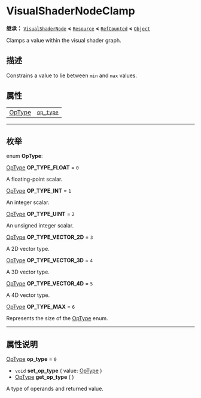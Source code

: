 <!-- ⚠ 请勿编辑本文件 ⚠ -->
<!-- 本文档使用脚本从 WeDot 引擎源码仓库生成。 -->
<!-- 生成脚本：https://github.com/WeDot-Engine/WeDot/tree/4.3/doc/tools/make_md.py； -->
<!-- 原文件：https://github.com/WeDot-Engine/WeDot/tree/4.3/doc/classes/VisualShaderNodeClamp.xml。 -->

<div id="_class_visualshadernodeclamp"></div>

# VisualShaderNodeClamp

**继承：** [`VisualShaderNode`](class_visualshadernode.md) **<** [`Resource`](class_resource.md) **<** [`RefCounted`](class_refcounted.md) **<** [`Object`](class_object.md)

Clamps a value within the visual shader graph.

## 描述

Constrains a value to lie between `min` and `max` values.

## 属性

|||
|:-:|:--|
| [OpType](#enum_visualshadernodeclamp_optype) | [`op_type`](#class_visualshadernodeclamp_property_op_type) | ``0`` |

<!-- rst-class:: classref-section-separator -->

---

## 枚举

<div id="_class_enum_visualshadernodeclamp_optype"></div>

enum **OpType**: <div id="enum_visualshadernodeclamp_optype"></div>

<div id="_class_visualshadernodeclamp_constant_op_type_float"></div>

[OpType](#enum_visualshadernodeclamp_optype) **OP_TYPE_FLOAT** = ``0``

A floating-point scalar.

<div id="_class_visualshadernodeclamp_constant_op_type_int"></div>

[OpType](#enum_visualshadernodeclamp_optype) **OP_TYPE_INT** = ``1``

An integer scalar.

<div id="_class_visualshadernodeclamp_constant_op_type_uint"></div>

[OpType](#enum_visualshadernodeclamp_optype) **OP_TYPE_UINT** = ``2``

An unsigned integer scalar.

<div id="_class_visualshadernodeclamp_constant_op_type_vector_2d"></div>

[OpType](#enum_visualshadernodeclamp_optype) **OP_TYPE_VECTOR_2D** = ``3``

A 2D vector type.

<div id="_class_visualshadernodeclamp_constant_op_type_vector_3d"></div>

[OpType](#enum_visualshadernodeclamp_optype) **OP_TYPE_VECTOR_3D** = ``4``

A 3D vector type.

<div id="_class_visualshadernodeclamp_constant_op_type_vector_4d"></div>

[OpType](#enum_visualshadernodeclamp_optype) **OP_TYPE_VECTOR_4D** = ``5``

A 4D vector type.

<div id="_class_visualshadernodeclamp_constant_op_type_max"></div>

[OpType](#enum_visualshadernodeclamp_optype) **OP_TYPE_MAX** = ``6``

Represents the size of the [OpType](#enum_visualshadernodeclamp_optype) enum.

<!-- rst-class:: classref-section-separator -->

---

## 属性说明

<div id="_class_visualshadernodeclamp_property_op_type"></div>

[OpType](#enum_visualshadernodeclamp_optype) **op_type** = ``0`` <div id="class_visualshadernodeclamp_property_op_type"></div>

- `void` **set_op_type** ( value: [OpType](#enum_visualshadernodeclamp_optype) )
- [OpType](#enum_visualshadernodeclamp_optype) **get_op_type** ( )

A type of operands and returned value.

[^virtual]: 本方法通常需要用户覆盖才能生效。
[^const]: 本方法无副作用，不会修改该实例的任何成员变量。
[^vararg]: 本方法除了能接受在此处描述的参数外，还能够继续接受任意数量的参数。
[^constructor]: 本方法用于构造某个类型。
[^static]: 调用本方法无需实例，可直接使用类名进行调用。
[^operator]: 本方法描述的是使用本类型作为左操作数的有效运算符。
[^bitfield]: 这个值是由下列位标志构成位掩码的整数。
[^void]: 无返回值。
